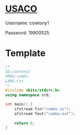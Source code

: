 # [USACO](https://train.usaco.org/usacogate)
Username: cowtony1

Password: 19900525

# Template

```c++
/*
ID:cowtony1
PROG:combo
LANG:C++
*/
#include <bits/stdc++.h>
using namespace std;

int main() {
    ifstream fin("combo.in");
    ofstream fout("combo.out");
	
	return 0;
}
```
